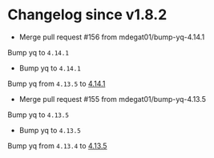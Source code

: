 # Changelog since v1.8.2
- Merge pull request #156 from mdegat01/bump-yq-4.14.1

Bump yq to `4.14.1` 
- Bump yq to `4.14.1`

Bump yq from `4.13.5` to [4.14.1](https://github.com/mikefarah/yq/releases/tag/v4.14.1) 
- Merge pull request #155 from mdegat01/bump-yq-4.13.5

Bump yq to `4.13.5` 
- Bump yq to `4.13.5`

Bump yq from `4.13.4` to [4.13.5](https://github.com/mikefarah/yq/releases/tag/v4.13.5) 
